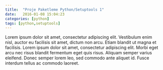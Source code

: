 ```yaml
---
title:  "Proje Paketleme Python/Setuptools 1"
date:   2016-01-08 15:04:23
categories: [python]
tags: [python,setuptools]
---
```

Lorem ipsum dolor sit amet, consectetur adipiscing elit. Vestibulum enim nisl, auctor eu facilisis sit amet, dictum non arcu. Etiam blandit ut magna et facilisis. Lorem ipsum dolor sit amet, consectetur adipiscing elit. Morbi eget arcu nec risus blandit fermentum eget quis risus. Aliquam semper varius eleifend. Donec semper lorem leo, sed commodo ante aliquet id. Fusce interdum tellus ac commodo laoreet.

